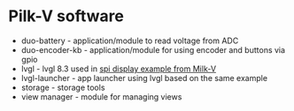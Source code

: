 # Pilk-V software

- duo-battery - application/module to read voltage from ADC
- duo-encoder-kb - application/module for using encoder and buttons via gpio
- lvgl - lvgl 8.3 used in [spi display example from Milk-V](https://github.com/milkv-duo/duo-lvgl-fb-demo)
- lvgl-launcher - app launcher using lvgl based on the same example
- storage - storage tools
- view manager - module for managing views

